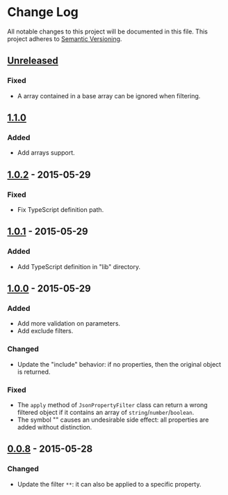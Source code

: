 # Change Log
All notable changes to this project will be documented in this file.
This project adheres to [Semantic Versioning](http://semver.org/).

## [Unreleased]
### Fixed
- A array contained in a base array can be ignored when filtering.

## [1.1.0]
### Added
- Add arrays support.

## [1.0.2] - 2015-05-29
### Fixed
- Fix TypeScript definition path.

## [1.0.1] - 2015-05-29
### Added
- Add TypeScript definition in "lib" directory.

## [1.0.0] - 2015-05-29
### Added
- Add more validation on parameters.
- Add exclude filters.

### Changed
- Update the "include" behavior: if no properties, then the original object is returned.

### Fixed
- The `apply` method of `JsonPropertyFilter` class can return a wrong filtered object if it contains an array of `string`/`number`/`boolean`.
- The symbol "" causes an undesirable side effect: all properties are added without distinction.

## [0.0.8] - 2015-05-28
### Changed
- Update the filter `**`: it can also be applied to a specific property.

[Unreleased]: https://github.com/cyrilschumacher/json-property-filter/compare/1.1.0...HEAD
[1.1.0]: https://github.com/cyrilschumacher/json-property-filter/compare/1.0.2...1.1.0
[1.0.2]: https://github.com/cyrilschumacher/json-property-filter/compare/1.0.1...1.0.2
[1.0.1]: https://github.com/cyrilschumacher/json-property-filter/compare/1.0.0...1.0.1
[1.0.0]: https://github.com/cyrilschumacher/json-property-filter/compare/0.0.8...1.0.0
[0.0.8]: https://github.com/cyrilschumacher/json-property-filter/compare/0.0.6...0.0.8
